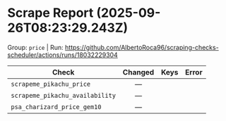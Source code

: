 # Scrape Report (2025-09-26T08:23:29.243Z)

Group: `price`  |  Run: https://github.com/AlbertoRoca96/scraping-checks-scheduler/actions/runs/18032229304

| Check | Changed | Keys | Error |
|---|:---:|:--|:--|
| `scrapeme_pikachu_price` | — |  |  |
| `scrapeme_pikachu_availability` | — |  |  |
| `psa_charizard_price_gem10` | — |  |  |
